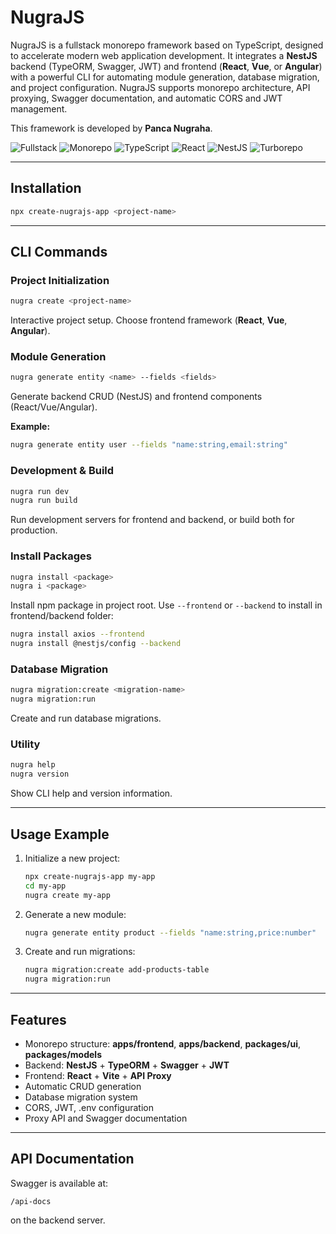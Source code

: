 

# NugraJS

NugraJS is a fullstack monorepo framework based on TypeScript, designed to accelerate modern web application development. It integrates a **NestJS** backend (TypeORM, Swagger, JWT) and frontend (**React**, **Vue**, or **Angular**) with a powerful CLI for automating module generation, database migration, and project configuration. NugraJS supports monorepo architecture, API proxying, Swagger documentation, and automatic CORS and JWT management.

This framework is developed by **Panca Nugraha**.

![Fullstack](https://img.shields.io/badge/-Fullstack-blue) 
![Monorepo](https://img.shields.io/badge/-Monorepo-blue) 
![TypeScript](https://img.shields.io/badge/-TypeScript-blue) 
![React](https://img.shields.io/badge/-React-blue) 
![NestJS](https://img.shields.io/badge/-NestJS-blue) 
![Turborepo](https://img.shields.io/badge/-Turborepo-blue)

---

## Installation

```bash
npx create-nugrajs-app <project-name>
```

---

## CLI Commands


### Project Initialization
```bash
nugra create <project-name>
```
Interactive project setup. Choose frontend framework (**React**, **Vue**, **Angular**).

### Module Generation
```bash
nugra generate entity <name> --fields <fields>
```
Generate backend CRUD (NestJS) and frontend components (React/Vue/Angular).

**Example:**
```bash
nugra generate entity user --fields "name:string,email:string"
```

### Development & Build
```bash
nugra run dev
nugra run build
```
Run development servers for frontend and backend, or build both for production.

### Install Packages
```bash
nugra install <package>
nugra i <package>
```
Install npm package in project root. Use `--frontend` or `--backend` to install in frontend/backend folder:
```bash
nugra install axios --frontend
nugra install @nestjs/config --backend
```

### Database Migration
```bash
nugra migration:create <migration-name>
nugra migration:run
```
Create and run database migrations.

### Utility
```bash
nugra help
nugra version
```
Show CLI help and version information.

---

## Usage Example

1. Initialize a new project:
   ```bash
   npx create-nugrajs-app my-app
   cd my-app
   nugra create my-app
   ```

2. Generate a new module:
   ```bash
   nugra generate entity product --fields "name:string,price:number"
   ```

3. Create and run migrations:
   ```bash
   nugra migration:create add-products-table
   nugra migration:run
   ```

---

## Features

- Monorepo structure: **apps/frontend**, **apps/backend**, **packages/ui**, **packages/models**
- Backend: **NestJS** + **TypeORM** + **Swagger** + **JWT**
- Frontend: **React** + **Vite** + **API Proxy**
- Automatic CRUD generation
- Database migration system
- CORS, JWT, .env configuration
- Proxy API and Swagger documentation

---

## API Documentation

Swagger is available at:
```
/api-docs
```
on the backend server.
